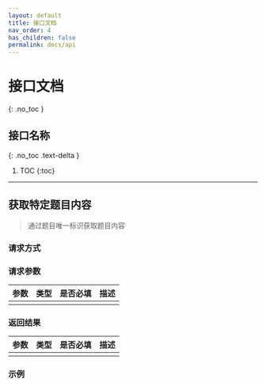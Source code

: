 ```yaml
---
layout: default
title: 接口文档
nav_order: 4
has_children: false
permalink: docs/api
---
```


# 接口文档
{: .no_toc }

## 接口名称
{: .no_toc .text-delta }

1. TOC
{:toc}

---

## 获取特定题目内容

> 通过题目唯一标识获取题目内容

### 请求方式



### 请求参数

| 参数 | 类型 | 是否必填 | 描述 |
| ---- | ---- | -------- | ---- |
|      |      |          |      |



### 返回结果

| 参数 | 类型 | 是否必填 | 描述 |
| ---- | ---- | -------- | ---- |
|      |      |          |      |



### 示例

```json

```

